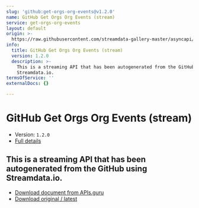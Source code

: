 ```yaml
---
slug: 'github:get-orgs-org-events@v1.2.0'
name: GitHub Get Orgs Org Events (stream)
service: get-orgs-org-events
layout: default
origin: >-
  https://raw.githubusercontent.com/streamdata-gallery-master/asyncapi/master/_listings/github/github-get-orgs-org-events-stream-async.md
info:
  title: GitHub Get Orgs Org Events (stream)
  version: 1.2.0
  description: >-
    This is a streaming API that has been autogenerated from the GitHub using
    Streamdata.io.
termsOfService: ''
externalDocs: {}

---
```

# GitHub Get Orgs Org Events (stream)

* Version: `1.2.0`
* [Full details](../html/github:get-orgs-org-events@v1.2.0.html)



## This is a streaming API that has been autogenerated from the GitHub using Streamdata.io.



* [Download document from APIs.guru](https://raw.githubusercontent.com/APIs-guru/asyncapi-directory/master/docs/APIs/github%3Aget-orgs-org-events%40v1.2.0.yaml)
* [Download original / latest](https://raw.githubusercontent.com/streamdata-gallery-master/asyncapi/master/_listings/github/github-get-orgs-org-events-stream-async.md)

<script type="application/ld+json">
{
  "@context": "http://schema.org/",
  "@type": "WebAPI",
  "description": "This is a streaming API that has been autogenerated from the GitHub using Streamdata.io.",
  "documentation": "",

  "name": "GitHub Get Orgs Org Events (stream)"
}
</script>
